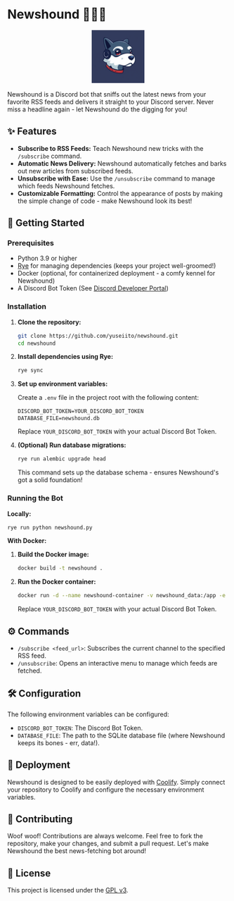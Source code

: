 # Newshound 🐕‍🦺📰

<p align="center">
 <img src="newshound.png" alt="newshound logo" width="120px" height="120px"/>
</p>

Newshound is a Discord bot that sniffs out the latest news from your favorite RSS feeds and delivers it straight to your Discord server. Never miss a headline again - let Newshound do the digging for you!

## ✨ Features

-   **Subscribe to RSS Feeds:** Teach Newshound new tricks with the `/subscribe` command.
-   **Automatic News Delivery:** Newshound automatically fetches and barks out new articles from subscribed feeds.
-   **Unsubscribe with Ease:** Use the `/unsubscribe` command to manage which feeds Newshound fetches.
-   **Customizable Formatting:** Control the appearance of posts by making the simple change of code - make Newshound look its best!

## 🚀 Getting Started

### Prerequisites

-   Python 3.9 or higher
-   [Rye](https://rye-up.com/) for managing dependencies (keeps your project well-groomed!)
-   Docker (optional, for containerized deployment - a comfy kennel for Newshound)
-   A Discord Bot Token (See [Discord Developer Portal](https://discord.com/developers/applications))

### Installation

1.  **Clone the repository:**

    ```bash
    git clone https://github.com/yuseiito/newshound.git
    cd newshound
    ```

2.  **Install dependencies using Rye:**

    ```bash
    rye sync
    ```

3.  **Set up environment variables:**

    Create a `.env` file in the project root with the following content:

    ```
    DISCORD_BOT_TOKEN=YOUR_DISCORD_BOT_TOKEN
    DATABASE_FILE=newshound.db
    ```

    Replace `YOUR_DISCORD_BOT_TOKEN` with your actual Discord Bot Token.

4.  **(Optional) Run database migrations:**

    ```bash
    rye run alembic upgrade head
    ```

    This command sets up the database schema - ensures Newshound's got a solid foundation!

### Running the Bot

**Locally:**

```bash
rye run python newshound.py
```

**With Docker:**

1.  **Build the Docker image:**

    ```bash
    docker build -t newshound .
    ```

2.  **Run the Docker container:**

    ```bash
    docker run -d --name newshound-container -v newshound_data:/app -e DISCORD_BOT_TOKEN=YOUR_DISCORD_BOT_TOKEN -e DATABASE_FILE=/app/newshound.db newshound
    ```

    Replace `YOUR_DISCORD_BOT_TOKEN` with your actual Discord Bot Token.

## ⚙️ Commands

-   `/subscribe <feed_url>`: Subscribes the current channel to the specified RSS feed.
-   `/unsubscribe`: Opens an interactive menu to manage which feeds are fetched.

## 🛠️ Configuration

The following environment variables can be configured:

-   `DISCORD_BOT_TOKEN`: The Discord Bot Token.
-   `DATABASE_FILE`: The path to the SQLite database file (where Newshound keeps its bones - err, data!).

## 🐳 Deployment

Newshound is designed to be easily deployed with [Coolify](https://coolify.io/). Simply connect your repository to Coolify and configure the necessary environment variables.

## 🤝 Contributing

Woof woof! Contributions are always welcome. Feel free to fork the repository, make your changes, and submit a pull request. Let's make Newshound the best news-fetching bot around!

## 📝 License

This project is licensed under the [GPL v3](LICENSE).
